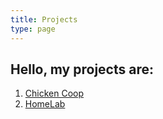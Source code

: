 ```yaml
---
title: Projects
type: page
---
```

## Hello, my projects are:

1. [Chicken Coop](/projects/chicken-coop/)
2. [HomeLab](/projects/homelab)